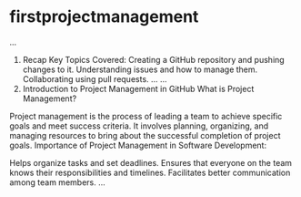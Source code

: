 # firstprojectmanagement
...
1. Recap
Key Topics Covered:
Creating a GitHub repository and pushing changes to it.
Understanding issues and how to manage them.
Collaborating using pull requests.
...
...
2. Introduction to Project Management in GitHub
What is Project Management?

Project management is the process of leading a team to achieve specific goals and meet success criteria.
It involves planning, organizing, and managing resources to bring about the successful completion of project goals.
Importance of Project Management in Software Development:

Helps organize tasks and set deadlines.
Ensures that everyone on the team knows their responsibilities and timelines.
Facilitates better communication among team members.
...
